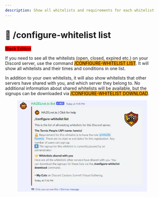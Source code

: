 ```yaml
---
description: Show all whitelists and requirements for each whitelist
---
```


# 📃 /configure-whitelist list

<mark style="background-color:red;">Black Edition</mark>

If you need to see all the whitelists (open, closed, expired etc.) on your Discord server, use the command <mark style="background-color:orange;">/CONFIGURE-WHITELIST LIST</mark>. It will show all whitelists and their times and conditions in one list.

In addition to your own whitelists, it will also show whitelists that other servers have shared with you, and which server they belong to. No additional information about shared whitelists will be available, but the signups can be downloaded via <mark style="background-color:orange;">/CONFIGURE-WHITELIST DOWNLOAD</mark>.

<figure><img src="../../../.gitbook/assets/image (11).png" alt=""><figcaption></figcaption></figure>
